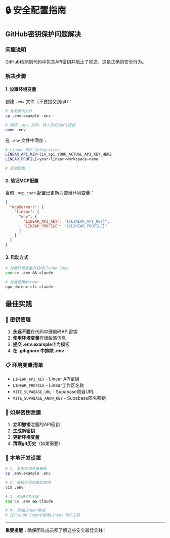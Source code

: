 # 🔒 安全配置指南

## GitHub密钥保护问题解决

### 问题说明
GitHub检测到代码中包含API密钥并阻止了推送，这是正确的安全行为。

### 解决步骤

#### 1. 设置环境变量
创建 `.env` 文件（不要提交到git）：
```bash
# 复制示例文件
cp .env.example .env

# 编辑 .env 文件，填入真实的API密钥
nano .env
```

在 `.env` 文件中添加：
```bash
# Linear MCP Integration
LINEAR_API_KEY=lin_api_YOUR_ACTUAL_API_KEY_HERE
LINEAR_PROFILE=your-linear-workspace-name

# 其他配置...
```

#### 2. 验证MCP配置
当前 `.mcp.json` 配置已更新为使用环境变量：
```json
{
  "mcpServers": {
    "linear": {
      "env": {
        "LINEAR_API_KEY": "${LINEAR_API_KEY}",
        "LINEAR_PROFILE": "${LINEAR_PROFILE}"
      }
    }
  }
}
```

#### 3. 启动方式
```bash
# 加载环境变量并启动Claude Code
source .env && claude

# 或者使用dotenv
npx dotenv-cli claude
```

## 最佳实践

### 🔐 密钥管理
1. **永远不要**在代码中硬编码API密钥
2. **使用环境变量**存储敏感信息
3. **提交 .env.example**作为模板
4. **在 .gitignore 中排除 .env**

### 📋 环境变量清单
- `LINEAR_API_KEY` - Linear API密钥
- `LINEAR_PROFILE` - Linear工作区名称
- `VITE_SUPABASE_URL` - Supabase项目URL
- `VITE_SUPABASE_ANON_KEY` - Supabase匿名密钥

### 🚨 如果密钥泄露
1. **立即撤销**泄露的API密钥
2. **生成新密钥**
3. **更新环境变量**
4. **清理git历史**（如果需要）

### 🔧 本地开发设置
```bash
# 1. 复制环境变量模板
cp .env.example .env

# 2. 编辑并添加真实密钥
vim .env

# 3. 验证MCP连接
source .env && claude

# 4. 测试Linear集成
# 在Claude Code中使用Linear MCP工具
```

---
**重要提醒**：确保团队成员都了解这些安全最佳实践！